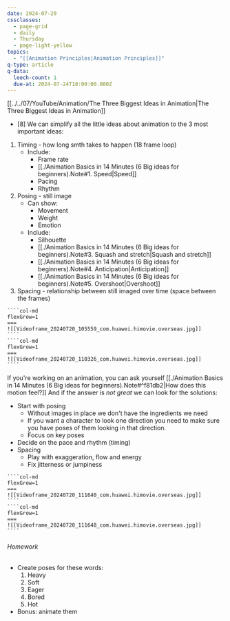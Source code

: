 ```yaml
---
date: 2024-07-20
cssclasses:
  - page-grid
  - daily
  - Thursday
  - page-light-yellow
topics:
  - "[[Animation Principles|Animation Principles]]"
q-type: article
q-data:
  leech-count: 1
  due-at: 2024-07-24T18:00:00.000Z
---
```

[[../../07/YouTube/Animation/The Three Biggest Ideas in Animation|The Three Biggest Ideas in Animation]]
- [8] We can simplify all the little ideas about animation to the 3 most important ideas:
1. Timing - how long smth takes to happen (18 frame loop)
	- Include:
		- Frame rate
		- [[./Animation Basics in 14 Minutes (6 Big ideas for beginners).Note#1. Speed|Speed]]
		- Pacing
		- Rhythm
2. Posing - still image
	- Can show:
		- Movement
		- Weight
		- Emotion
	- Include:
		- Silhouette
		- [[./Animation Basics in 14 Minutes (6 Big ideas for beginners).Note#3. Squash and stretch|Squash and stretch]]
		- [[./Animation Basics in 14 Minutes (6 Big ideas for beginners).Note#4. Anticipation|Anticipation]]
		- [[./Animation Basics in 14 Minutes (6 Big ideas for beginners).Note#5. Overshoot|Overshoot]]
3. Spacing - relationship between still imaged over time (space between the frames)
`````col
````col-md
flexGrow=1
===
![[Videoframe_20240720_105559_com.huawei.himovie.overseas.jpg]]
````
````col-md
flexGrow=1
===
![[Videoframe_20240720_110326_com.huawei.himovie.overseas.jpg]]
````
`````
If you're working on an animation, you can ask yourself [[./Animation Basics in 14 Minutes (6 Big ideas for beginners).Note#^f81db2|How does this motion feel?]] And if the answer is *not great* we can look for the solutions:
- Start with posing 
	- Without images in place we don't have the ingredients we need
	- If you want a character to look one direction you need to make sure you have poses of them looking in that direction.
	- Focus on key poses
- Decide on the pace and rhythm (timing)
- Spacing
	- Play with exaggeration, flow and energy
	- Fix jitterness or jumpiness
`````col
````col-md
flexGrow=1
===
![[Videoframe_20240720_111640_com.huawei.himovie.overseas.jpg]]
````
````col-md
flexGrow=1
===
![[Videoframe_20240720_111648_com.huawei.himovie.overseas.jpg]]
````
`````
###### Homework
- Create poses for these words:
	1. Heavy
	2. Soft
	3. Eager
	4. Bored
	5. Hot
- Bonus: animate them